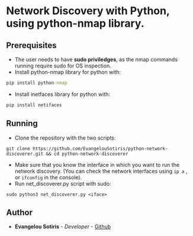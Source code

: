 # Network Discovery with Python, using python-nmap library.

## Prerequisites
- The user needs to have **sudo priviledges**, as the nmap commands running require sudo for OS inspection.
- Install python-nmap library for python with:
```cmd
pip install python-nmap
```
- Install inetfaces library for python with:
```cmd
pip install netifaces
```

## Running
- Clone the repository with the two scripts:
```
git clone https://github.com/EvangelouSotiris/python-network-discoverer.git && cd python-network-discoverer
```
- Make sure that you know the interface in which you want to run the network discovery. (You can check the network interfaces using `ip a` , or `ifconfig` in the console).
- Run net_discoverer.py script with sudo:
```
sudo python3 net_discoverer.py <iface>
```

## Author
* **Evangelou Sotiris** - *Developer* - [Github](https://github.com/EvangelouSotiris)
